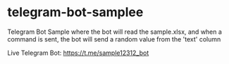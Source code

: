 # telegram-bot-samplee
Telegram Bot Sample where the bot will read the sample.xlsx, and when a command is sent, the bot will send a random value from the 'text' column

Live Telegram Bot:
https://t.me/sample12312_bot
